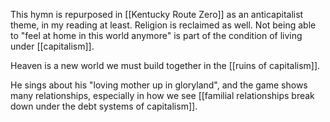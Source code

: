 This hymn is repurposed in [[Kentucky Route Zero]] as an anticapitalist theme, in my reading at least. Religion is reclaimed as well. Not being able to "feel at home in this world anymore" is part of the condition of living under [[capitalism]].

Heaven is a new world we must build together in the [[ruins of capitalism]].

He sings about his "loving mother up in gloryland", and the game shows many relationships, especially in how we see [[familial relationships break down under the debt systems of capitalism]].